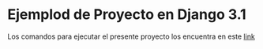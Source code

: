 # Ejemplod de Proyecto en Django 3.1

Los comandos para ejecutar el presente proyecto los encuentra en este [link](https://github.com/5t4t1ck/project)

